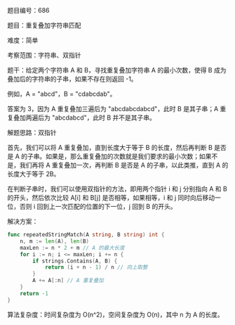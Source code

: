 题目编号：686

题目：重复叠加字符串匹配

难度：简单

考察范围：字符串、双指针

题干：给定两个字符串 A 和 B，寻找重复叠加字符串 A 的最小次数，使得 B 成为叠加后的字符串的子串，如果不存在则返回 -1。

例如，A = "abcd"，B = "cdabcdab"。

答案为 3，因为 A 重复叠加三遍后为 "abcdabcdabcd"，此时 B 是其子串；A 重复叠加两遍后为 "abcdabcd"，此时 B 并不是其子串。

解题思路：双指针

首先，我们可以将 A 重复叠加，直到长度大于等于 B 的长度，然后再判断 B 是否是 A 的子串。如果是，那么重复叠加的次数就是我们要求的最小次数；如果不是，我们再将 A 重复叠加一次，再判断 B 是否是 A 的子串，以此类推，直到 A 的长度大于等于 2B。

在判断子串时，我们可以使用双指针的方法，即用两个指针 i 和 j 分别指向 A 和 B 的开头，然后依次比较 A[i] 和 B[j] 是否相等，如果相等，i 和 j 同时向后移动一位，否则 i 回到上一次匹配的位置的下一位，j 回到 B 的开头。

解决方案：

```go
func repeatedStringMatch(A string, B string) int {
    n, m := len(A), len(B)
    maxLen := n * 2 + m // A 的最大长度
    for i := n; i <= maxLen; i += n {
        if strings.Contains(A, B) {
            return (i + n - 1) / n // 向上取整
        }
        A += A[:n] // A 重复叠加
    }
    return -1
}
```

算法复杂度：时间复杂度为 O(n^2)，空间复杂度为 O(n)，其中 n 为 A 的长度。